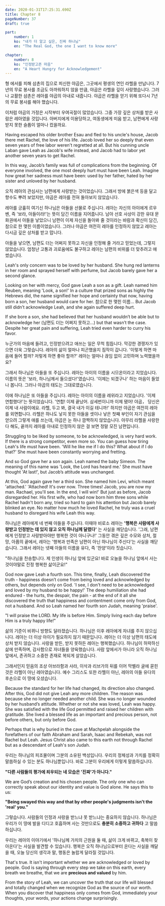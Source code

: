 ```yaml
---
date: 2020-01-31T17:25:31.690Z
title: Chapter 8
pageNumber: 37
draft: true

part:
    number: 1
    ko: "내가 더 알고 싶은, 진짜 하나님"
    en: "The Real God, the one I want to know more"

chapter:
    number: 8
    ko: "인정받고픈 마음"
    en: "A Heart Hungry for Acknowledgement"
---
```

형 에서를 피해 삼촌의 집으로 피신한 야곱은, 그곳에서 평생의 연인 라헬을 만납니다. 7년의 무료 봉사를 조금도 아까워하지 않을 만큼, 야곱은 라헬을 깊이 사랑했습니다. 그러나 교활한 삼촌은 레아를 야곱의 아내로 내줍니다. 야곱은 라헬을 얻기 위해 또다시 7년의 무료 봉사를 해야 했습니다.

이처럼 야곱의 가정은 시작부터 우여곡절이 많았습니다. 그중 가장 깊은 상처를 받은 사람은 레아였을 것입니다. 아버지에게 이용당하고, 여동생에게 미움 받고, 남편에게 사랑받지 못한 슬픔이 얼마나 컸을까요.

Having escaped his older brother Esau and fled to his uncle's house, Jacob there met Rachel, the love of his life. Jacob loved her so deeply that even seven years of free labor weren't regretted at all. But his cunning uncle Laban gave Leah as Jacob's wife instead, and Jacob had to labor yet another seven years to get Rachel.

In this way, Jacob’s family was full of complications from the beginning. Of everyone involved, the one most deeply hurt must have been Leah. Imagine how great her sadness must have been: used by her father, hated by her sister and unloved by her husband.

오직 레아의 관심사는 남편에게 사랑받는 것이었습니다. 그래서 방에 붉은색 등을 달고 향수도 뿌려 보았지만, 야곱은 레아를 전혀 돌아보지 않았습니다.

레아를 긍휼히 여기신 하나님은 아들을 선물로 주십니다. 레아는 자신의 아이에게 르우벤, 즉 '보라, 아들이라!'는 뜻이 담긴 이름을 지어줍니다. 남아 선호 사상이 강한 유대 문화권에서 아들을 낳았으니 남편이 이제 자신을 돌아봐 줄 것이라는 바람과 확신이 담긴, 참으로 한 맺힌 이름이었습니다. 그러나 야곱은 여전히 레아를 인정하지 않았고 레아는 다시금 깊은 상처를 받고 맙니다.

아들을 낳으면, 남편도 더는 어쩌지 못하고 자신을 인정해 줄 거라고 믿었는데, 그렇지 않았습니다. 엄청난 고통과 괴로움에도 불구하고 레아는 남편의 비위를 더 맞추려고 애썼습니다.

Leah's only concern was to be loved by her husband. She hung red lanterns in her room and sprayed herself with perfume, but Jacob barely gave her a second glance.

Looking on her with mercy, God gave Leah a son as a gift. Leah named him Reuben, meaning 'Look, a son!' In a culture that prized sons as highly the Hebrews did, the name signified her hope and certainty that now, having born a son, her husband would care for her. 참으로 한 맺힌 이름… But Jacob still didn’t acknowledge Leah, and she again suffered deep hurt.

If she bore a son, she had believed that her husband wouldn’t be able but to acknowledge her (남편도 더는 어쩌지 못하고…) but that wasn’t the case. Despite her great pain and suffering, Leah tried even harder to curry his favor.

누군가의 마음에 들려고, 인정받으려고 애쓰는 일은 무척 힘듭니다. 막강한 경쟁자가 있으면 더욱 그렇습니다. 레아의 삶이 얼마나 피곤했을지 짐작이 갑니다. '이렇게 하면 마음에 들어 할까? 저렇게 하면 좋아 할까?' 레아는 얼마나 끊임 없이 고민하며 노력했을까요?

그래서 하나님은 아들을 또 주십니다. 레아는 아이의 이름을 시므온이라고 지었습니다. 이름의 뜻은 '보라, 하나님께서 들으셨다!'였습니다. '이제는 되겠구나' 하는 마음이 들었나 봅니다. 그러나 야곱의 태도는 그대로였습니다.

이에 하나님은 또 아들을 주십니다. 레아는 아이의 이름을 레위라고 지었습니다. '이제 연합했다!'는 뜻이었습니다. '연합! 이제 끝났어. 삼세번이니까 이제 됐어! 야곱， 당신은 이제 내 사람이에요. 라헬, 두고 봐, 결국 내가 이길 테니까!' 하지만 야곱은 여전히 레아를 외면합니다. 라헬은 하나도 낳지 못한 아들을 셋이나 낳은 첫째 부인이 자기 관심을 얻으려 그렇게 애를 쓰는데, 야곱은 눈 하나 깜짝하지 않았습니다. 아무리 라헬을 사랑한다 해도, 끝까지 레아를 아내로 인정하지 않은 걸 보면 정말 모진 남편입니다.

Struggling to be liked by someone, to be acknowledged, is very hard work. If there is a strong competitor, even more so. You can guess how tiring Leah's life must have been. 'Will he like me if I do this? What about if I do that?' She must have been constantly worrying and fretting.

And so God gave her a son again. Leah named the baby Simeon. The meaning of this name was 'Look, the Lord has heard me.' She must have thought 'At last!', but Jacob’s attitude was unchanged.

At this, God again gave her a third son. She named him Levi, which meant 'attached.' 'Attached! It's over now. Three times! Jacob, you are now my man. Rachael, you'll see. In the end, I will win!' But just as before, Jacob disregarded her. His first wife, who had now born him three sons while Rachel hadn't born any, tried so hard to gain his attention but Jacob barely blinked an eye. No matter how much he loved Rachel, he truly was a cruel husband to disregard his wife Leah this way.

하나님은 레아에게 네 번째 아들을 주십니다. 이때야 비로소 레아는 **'행복은 사람에게 사랑받고 인정받는 데 있지 않고 오직 하나님께 달렸다'** 는 사실을 깨닫습니다. '그래, 남편에게 인정받고 사랑받아야만 행복한 것이 아니구나!' 그동안 겪은 깊은 수모와 상처, 절망, 아픔의 끝에서, 레아는 '행복과 만족은 남편이 아닌 하나님이 주신다'는 사실을 깨닫습니다. 그래서 레아는 넷째 아들의 이름을 유다, 즉 '찬양'이라 짓습니다.

"하나님을 찬송합니다. 제 인생이 하나님 앞에 있군요! 바로 오늘을 하나님 앞에서 사는 것이야말로 진정 행복한 삶이군요!"

God now gave Leah a fourth son. This time, finally, Leah discovered the truth - happiness doesn’t come from being loved and acknowledged by others, but depends only on God. 'I see, I don't need to be acknowledged and loved by my husband to be happy!' The deep humiliation she had endured - the hurts, the despair, the pain - at the end of it all she discovered the truth that happiness and contentment come only from God, not a husband. And so Leah named her fourth son Judah, meaning 'praise'.

"I will praise the LORD. My life is before Him. Simply living each day before Him is a truly happy life!"

삶의 기준이 비뀌니 방향도 달라졌습니다. 하나님은 이후 레아에게 자녀를 주지 않으십니다. 레아는 더 이상 아이가 필요하지 않기 때문입니다. 레아는 더 이상 남편의 태도에 상처 받지 않습니다. 사랑을 받든, 받지 못하든 레아는 행복했습니다. 하나님이 허락하신 삶에 만족하며, 감사함으로 자녀들을 양육했습니다. 사람 앞에서가 아니라 오직 하나님 앞에서, 존귀하고 소중한 존재로 복되게 살았습니다.

그래서인지 믿음의 조상 아브라함과 사라, 이삭과 리브가의 뒤를 이어 막벨라 굴에 묻힌 것은 라헬이 아닌 레아였습니다. 예수 그리스도 또한 라헬이 아닌, 레아의 아들 유다의 후손으로 이 땅에 오셨습니다.

Because the standard for her life had changed, its direction also changed. After this, God did not give Leah any more children. The reason was because she no longer needed another child. She was no longer wounded by her husband’s attitude. Whether or not she was loved, Leah was happy. She was satisfied with the life God permitted and raised her children with gratitude. She lived a blessed life as an important and precious person, not before others, but only before God.

Perhaps that is why buried in the cave at Machpelah alongside the forefathers of our faith Abraham and Sarah, Isaac and Rebekah, was not Rachel but Leah. Jesus Christ also came to this earth not through Rachel but as a descendant of Leah's son Judah.

우리는 하나님의 피조물이며 그분의 소유된 백성입니다. 우리의 정체성과 가치를 정확히 말씀하실 수 있는 분도 하나님뿐입니다. 바로 그분이 우리에게 이렇게 말씀하십니다.

**"다른 사람들의 평가에 죄우되는 네 모습은 '진짜'가 아니다."**

We are God’s creation and his chosen people. The only one who can correctly speak about our identity and value is God alone. He says this to us:

**"Being swayed this way and that by other people's judgments isn't the 'real' you."**

그렇습니다. 사람들의 인정과 사랑을 받느냐 못 받느냐는 중요하지 않습니다. 하나님은 우리가 이 땅에 발을 디디고 호흡하며 사는 것만으로도 **충분히 소중하고 귀하다** 고 말씀하십니다.

우리는 레아의 이야기에서 '하나님께 가치의 근원을 둘 때, 삶이 크게 바뀌고, 축복이 찾아온다'는 사실을 발견할 수 있습니다. 행복은 오직 하나님으로부터 온다는 사실을 깨달을 때, 오늘 당신의 생각과 말, 행동은 놀랍게 달라질 것입니다.

That's true. It isn't important whether we are acknowledged or loved by people. God is saying through every step we take on this earth, every breath we breathe, that we are **precious and valued** by him.

From the story of Leah, we can uncover the truth that our life will blessed and totally changed when we recognize God as the source of our worth. When you discover that happiness only comes from God, immediately your thoughts, your words, your actions change surprisingly.
